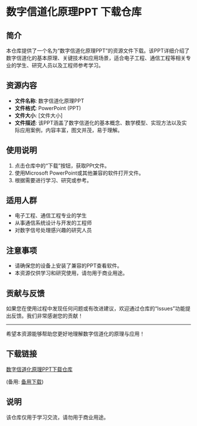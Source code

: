 # 数字信道化原理PPT 下载仓库

## 简介

本仓库提供了一个名为“数字信道化原理PPT”的资源文件下载。该PPT详细介绍了数字信道化的基本原理、关键技术和应用场景，适合电子工程、通信工程等相关专业的学生、研究人员以及工程师参考学习。

## 资源内容

- **文件名称**: 数字信道化原理PPT
- **文件格式**: PowerPoint (PPT)
- **文件大小**: [文件大小]
- **文件描述**: 该PPT涵盖了数字信道化的基本概念、数学模型、实现方法以及实际应用案例，内容丰富，图文并茂，易于理解。

## 使用说明

1. 点击仓库中的“下载”按钮，获取PPt文件。
2. 使用Microsoft PowerPoint或其他兼容的软件打开文件。
3. 根据需要进行学习、研究或参考。

## 适用人群

- 电子工程、通信工程专业的学生
- 从事通信系统设计与开发的工程师
- 对数字信号处理感兴趣的研究人员

## 注意事项

- 请确保您的设备上安装了兼容的PPT查看软件。
- 本资源仅供学习和研究使用，请勿用于商业用途。

## 贡献与反馈

如果您在使用过程中发现任何问题或有改进建议，欢迎通过仓库的“Issues”功能提出反馈。我们非常感谢您的贡献！

---

希望本资源能够帮助您更好地理解数字信道化的原理与应用！

## 下载链接
[数字信道化原理PPT下载仓库](https://pan.quark.cn/s/b40dedf1cd09) 

(备用: [备用下载](https://pan.baidu.com/s/1mmQLJkc1K6p8V7u0eL0nIw?pwd=1234))

## 说明

该仓库仅用于学习交流，请勿用于商业用途。
